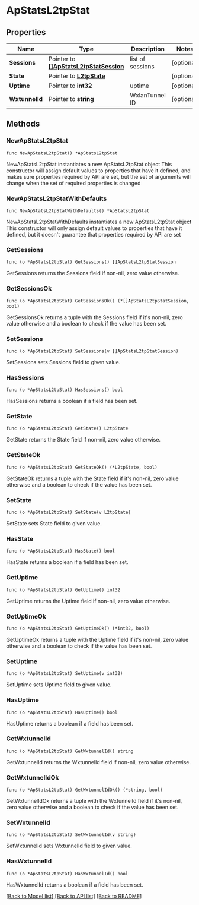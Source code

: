 # ApStatsL2tpStat

## Properties

Name | Type | Description | Notes
------------ | ------------- | ------------- | -------------
**Sessions** | Pointer to [**[]ApStatsL2tpStatSession**](ApStatsL2tpStatSession.md) | list of sessions | [optional] 
**State** | Pointer to [**L2tpState**](L2tpState.md) |  | [optional] 
**Uptime** | Pointer to **int32** | uptime | [optional] 
**WxtunnelId** | Pointer to **string** | WxlanTunnel ID | [optional] 

## Methods

### NewApStatsL2tpStat

`func NewApStatsL2tpStat() *ApStatsL2tpStat`

NewApStatsL2tpStat instantiates a new ApStatsL2tpStat object
This constructor will assign default values to properties that have it defined,
and makes sure properties required by API are set, but the set of arguments
will change when the set of required properties is changed

### NewApStatsL2tpStatWithDefaults

`func NewApStatsL2tpStatWithDefaults() *ApStatsL2tpStat`

NewApStatsL2tpStatWithDefaults instantiates a new ApStatsL2tpStat object
This constructor will only assign default values to properties that have it defined,
but it doesn't guarantee that properties required by API are set

### GetSessions

`func (o *ApStatsL2tpStat) GetSessions() []ApStatsL2tpStatSession`

GetSessions returns the Sessions field if non-nil, zero value otherwise.

### GetSessionsOk

`func (o *ApStatsL2tpStat) GetSessionsOk() (*[]ApStatsL2tpStatSession, bool)`

GetSessionsOk returns a tuple with the Sessions field if it's non-nil, zero value otherwise
and a boolean to check if the value has been set.

### SetSessions

`func (o *ApStatsL2tpStat) SetSessions(v []ApStatsL2tpStatSession)`

SetSessions sets Sessions field to given value.

### HasSessions

`func (o *ApStatsL2tpStat) HasSessions() bool`

HasSessions returns a boolean if a field has been set.

### GetState

`func (o *ApStatsL2tpStat) GetState() L2tpState`

GetState returns the State field if non-nil, zero value otherwise.

### GetStateOk

`func (o *ApStatsL2tpStat) GetStateOk() (*L2tpState, bool)`

GetStateOk returns a tuple with the State field if it's non-nil, zero value otherwise
and a boolean to check if the value has been set.

### SetState

`func (o *ApStatsL2tpStat) SetState(v L2tpState)`

SetState sets State field to given value.

### HasState

`func (o *ApStatsL2tpStat) HasState() bool`

HasState returns a boolean if a field has been set.

### GetUptime

`func (o *ApStatsL2tpStat) GetUptime() int32`

GetUptime returns the Uptime field if non-nil, zero value otherwise.

### GetUptimeOk

`func (o *ApStatsL2tpStat) GetUptimeOk() (*int32, bool)`

GetUptimeOk returns a tuple with the Uptime field if it's non-nil, zero value otherwise
and a boolean to check if the value has been set.

### SetUptime

`func (o *ApStatsL2tpStat) SetUptime(v int32)`

SetUptime sets Uptime field to given value.

### HasUptime

`func (o *ApStatsL2tpStat) HasUptime() bool`

HasUptime returns a boolean if a field has been set.

### GetWxtunnelId

`func (o *ApStatsL2tpStat) GetWxtunnelId() string`

GetWxtunnelId returns the WxtunnelId field if non-nil, zero value otherwise.

### GetWxtunnelIdOk

`func (o *ApStatsL2tpStat) GetWxtunnelIdOk() (*string, bool)`

GetWxtunnelIdOk returns a tuple with the WxtunnelId field if it's non-nil, zero value otherwise
and a boolean to check if the value has been set.

### SetWxtunnelId

`func (o *ApStatsL2tpStat) SetWxtunnelId(v string)`

SetWxtunnelId sets WxtunnelId field to given value.

### HasWxtunnelId

`func (o *ApStatsL2tpStat) HasWxtunnelId() bool`

HasWxtunnelId returns a boolean if a field has been set.


[[Back to Model list]](../README.md#documentation-for-models) [[Back to API list]](../README.md#documentation-for-api-endpoints) [[Back to README]](../README.md)


